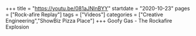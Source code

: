 +++
title = "https://youtu.be/081aJNlnBYY"
startdate = "2020-10-23"
pages = ["Rock-afire Replay"]
tags = ["Videos"]
categories = ["Creative Engineering","ShowBiz Pizza Place"]
+++
Goofy Gas - The Rockafire Explosion
